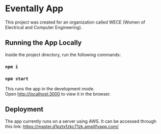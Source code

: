 # Eventally App

This project was created for an organization called WECE (Women of Electrical and Computer Engineering).

## Running the App Locally

Inside the project directory, run the following commands:

### `npm i`
### `npm start`

This runs the app in the development mode.\
Open [http://localhost:3000](http://localhost:3000) to view it in the browser.

## Deployment

The app currently runs on a server using AWS. It can be accessed through this link: https://master.d1pztxfzkc71zk.amplifyapp.com/
